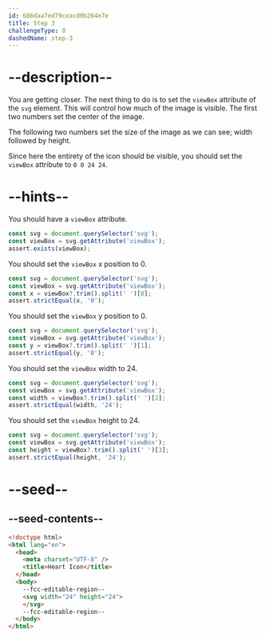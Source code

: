 ```yaml
---
id: 686daa7ed79ceacd0b264e7e
title: Step 3
challengeType: 0
dashedName: step-3
---
```


# --description--

You are getting closer. The next thing to do is to set the `viewBox` attribute of the `svg` element. This will
control how much of the image is visible. The first two numbers set the center of the image.

The following two numbers set the size of the image as we can see; width followed by height.

Since here the entirety of the icon should be visible, you should set the `viewBox` attribute to `0 0 24 24`.

# --hints--

You should have a `viewBox` attribute.

```js
const svg = document.querySelector('svg');
const viewBox = svg.getAttribute('viewBox');
assert.exists(viewBox);
```

You should set the `viewBox` x position to 0.

```js
const svg = document.querySelector('svg');
const viewBox = svg.getAttribute('viewBox');
const x = viewBox?.trim().split(' ')[0];
assert.strictEqual(x, '0');
```

You should set the `viewBox` y position to 0.

```js
const svg = document.querySelector('svg');
const viewBox = svg.getAttribute('viewBox');
const y = viewBox?.trim().split(' ')[1];
assert.strictEqual(y, '0');
```

You should set the `viewBox` width to 24.

```js
const svg = document.querySelector('svg');
const viewBox = svg.getAttribute('viewBox');
const width = viewBox?.trim().split(' ')[2];
assert.strictEqual(width, '24');
```

You should set the `viewBox` height to 24.

```js
const svg = document.querySelector('svg');
const viewBox = svg.getAttribute('viewBox');
const height = viewBox?.trim().split(' ')[3];
assert.strictEqual(height, '24');
```

# --seed--

## --seed-contents--

```html
<!doctype html>
<html lang="en">
  <head>
    <meta charset="UTF-8" />
    <title>Heart Icon</title>
  </head>
  <body>
    --fcc-editable-region--
    <svg width="24" height="24">
    </svg>
    --fcc-editable-region--
  </body>
</html>
```
